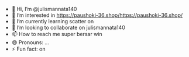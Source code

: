 - 👋 Hi, I’m @julismannata140
- 👀 I’m interested in https://paushoki-36.shop/https://paushoki-36.shop/
- 🌱 I’m currently learning scatter on
- 💞️ I’m looking to collaborate on julismannata140
- 📫 How to reach me super bersar win
- 😄 Pronouns: ...
- ⚡ Fun fact: on

<!---
julismannata140/julismannata140 is a ✨ special ✨ repository because its `README.md` (this file) appears on your GitHub profile.
You can click the Preview link to take a look at your changes.
--->

